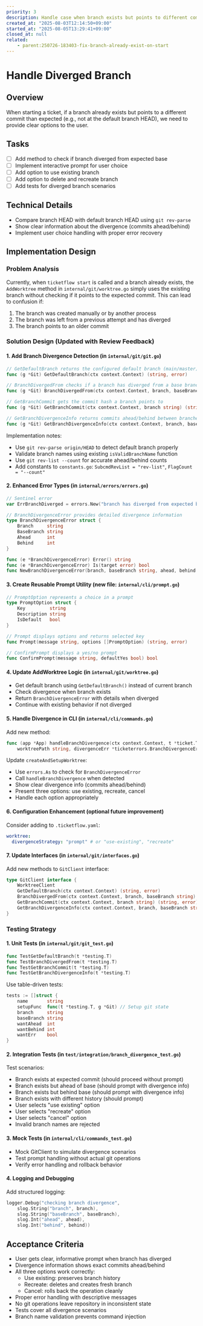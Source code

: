 ```yaml
---
priority: 3
description: Handle case when branch exists but points to different commit
created_at: "2025-08-03T12:14:50+09:00"
started_at: "2025-08-05T13:29:41+09:00"
closed_at: null
related:
    - parent:250726-183403-fix-branch-already-exist-on-start
---
```


# Handle Diverged Branch

## Overview
When starting a ticket, if a branch already exists but points to a different commit than expected (e.g., not at the default branch HEAD), we need to provide clear options to the user.

## Tasks
- [ ] Add method to check if branch diverged from expected base
- [ ] Implement interactive prompt for user choice
- [ ] Add option to use existing branch
- [ ] Add option to delete and recreate branch
- [ ] Add tests for diverged branch scenarios

## Technical Details
- Compare branch HEAD with default branch HEAD using `git rev-parse`
- Show clear information about the divergence (commits ahead/behind)
- Implement user choice handling with proper error recovery

## Implementation Design

### Problem Analysis
Currently, when `ticketflow start` is called and a branch already exists, the `AddWorktree` method in `internal/git/worktree.go` simply uses the existing branch without checking if it points to the expected commit. This can lead to confusion if:
1. The branch was created manually or by another process
2. The branch was left from a previous attempt and has diverged
3. The branch points to an older commit

### Solution Design (Updated with Review Feedback)

#### 1. Add Branch Divergence Detection (in `internal/git/git.go`)
```go
// GetDefaultBranch returns the configured default branch (main/master)
func (g *Git) GetDefaultBranch(ctx context.Context) (string, error)

// BranchDivergedFrom checks if a branch has diverged from a base branch
func (g *Git) BranchDivergedFrom(ctx context.Context, branch, baseBranch string) (bool, error)

// GetBranchCommit gets the commit hash a branch points to
func (g *Git) GetBranchCommit(ctx context.Context, branch string) (string, error)

// GetBranchDivergenceInfo returns commits ahead/behind between branches
func (g *Git) GetBranchDivergenceInfo(ctx context.Context, branch, baseBranch string) (ahead, behind int, error)
```

Implementation notes:
- Use `git rev-parse origin/HEAD` to detect default branch properly
- Validate branch names using existing `isValidBranchName` function
- Use `git rev-list --count` for accurate ahead/behind counts
- Add constants to `constants.go`: `SubcmdRevList = "rev-list"`, `FlagCount = "--count"`

#### 2. Enhanced Error Types (in `internal/errors/errors.go`)
```go
// Sentinel error
var ErrBranchDiverged = errors.New("branch has diverged from expected base")

// BranchDivergenceError provides detailed divergence information
type BranchDivergenceError struct {
    Branch     string
    BaseBranch string
    Ahead      int
    Behind     int
}

func (e *BranchDivergenceError) Error() string
func (e *BranchDivergenceError) Is(target error) bool
func NewBranchDivergenceError(branch, baseBranch string, ahead, behind int) error
```

#### 3. Create Reusable Prompt Utility (new file: `internal/cli/prompt.go`)
```go
// PromptOption represents a choice in a prompt
type PromptOption struct {
    Key         string
    Description string
    IsDefault   bool
}

// Prompt displays options and returns selected key
func Prompt(message string, options []PromptOption) (string, error)

// ConfirmPrompt displays a yes/no prompt
func ConfirmPrompt(message string, defaultYes bool) bool
```

#### 4. Update AddWorktree Logic (in `internal/git/worktree.go`)
- Get default branch using `GetDefaultBranch()` instead of current branch
- Check divergence when branch exists
- Return `BranchDivergenceError` with details when diverged
- Continue with existing behavior if not diverged

#### 5. Handle Divergence in CLI (in `internal/cli/commands.go`)
Add new method:
```go
func (app *App) handleBranchDivergence(ctx context.Context, t *ticket.Ticket, 
    worktreePath string, divergenceErr *ticketerrors.BranchDivergenceError) (string, error)
```

Update `createAndSetupWorktree`:
- Use `errors.As` to check for `BranchDivergenceError`
- Call `handleBranchDivergence` when detected
- Show clear divergence info (commits ahead/behind)
- Present three options: use existing, recreate, cancel
- Handle each option appropriately

#### 6. Configuration Enhancement (optional future improvement)
Consider adding to `.ticketflow.yaml`:
```yaml
worktree:
  divergenceStrategy: "prompt" # or "use-existing", "recreate"
```

#### 7. Update Interfaces (in `internal/git/interfaces.go`)
Add new methods to `GitClient` interface:
```go
type GitClient interface {
    WorktreeClient
    GetDefaultBranch(ctx context.Context) (string, error)
    BranchDivergedFrom(ctx context.Context, branch, baseBranch string) (bool, error)
    GetBranchCommit(ctx context.Context, branch string) (string, error)
    GetBranchDivergenceInfo(ctx context.Context, branch, baseBranch string) (ahead, behind int, err error)
}

```

### Testing Strategy

#### 1. Unit Tests (in `internal/git/git_test.go`)
```go
func TestGetDefaultBranch(t *testing.T)
func TestBranchDivergedFrom(t *testing.T)
func TestGetBranchCommit(t *testing.T)
func TestGetBranchDivergenceInfo(t *testing.T)
```

Use table-driven tests:
```go
tests := []struct {
    name       string
    setupFunc  func(t *testing.T, g *Git) // Setup git state
    branch     string
    baseBranch string
    wantAhead  int
    wantBehind int
    wantErr    bool
}
```

#### 2. Integration Tests (in `test/integration/branch_divergence_test.go`)
Test scenarios:
- Branch exists at expected commit (should proceed without prompt)
- Branch exists but ahead of base (should prompt with divergence info)
- Branch exists but behind base (should prompt with divergence info)
- Branch exists with different history (should prompt)
- User selects "use existing" option
- User selects "recreate" option
- User selects "cancel" option
- Invalid branch names are rejected

#### 3. Mock Tests (in `internal/cli/commands_test.go`)
- Mock GitClient to simulate divergence scenarios
- Test prompt handling without actual git operations
- Verify error handling and rollback behavior

#### 4. Logging and Debugging
Add structured logging:
```go
logger.Debug("checking branch divergence",
    slog.String("branch", branch),
    slog.String("baseBranch", baseBranch),
    slog.Int("ahead", ahead),
    slog.Int("behind", behind))
```

## Acceptance Criteria
- User gets clear, informative prompt when branch has diverged
- Divergence information shows exact commits ahead/behind
- All three options work correctly:
  - Use existing: preserves branch history
  - Recreate: deletes and creates fresh branch
  - Cancel: rolls back the operation cleanly
- Proper error handling with descriptive messages
- No git operations leave repository in inconsistent state
- Tests cover all divergence scenarios
- Branch name validation prevents command injection